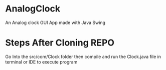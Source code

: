 # AnalogClock
An Analog clock GUI App made with Java Swing
# Steps After Cloning REPO
Go Into the src/com/Clock folder then compile and run the Clock.java file in terminal or IDE to execute program

